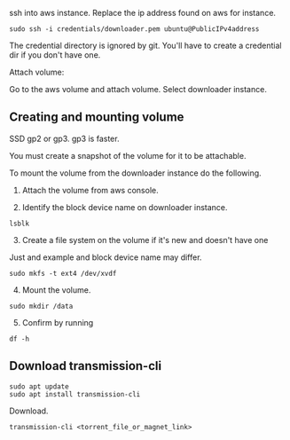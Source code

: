 ssh into aws instance. Replace the ip address found on aws for instance.

```
sudo ssh -i credentials/downloader.pem ubuntu@PublicIPv4address
```
The credential directory is ignored by git. You'll have to create a credential dir if you don't have one.

Attach volume:

Go to the aws volume and attach volume. Select downloader instance.

## Creating and mounting volume

SSD gp2 or gp3. gp3 is faster.

You must create a snapshot of the volume for it to be attachable.

To mount the volume from the downloader instance do the following.

1. Attach the volume from aws console.

2. Identify the block device name on downloader instance.

```
lsblk
```

3. Create a file system on the volume if it's new and doesn't have one

Just and example and block device name may differ.

```
sudo mkfs -t ext4 /dev/xvdf
```

4. Mount the volume.

```
sudo mkdir /data
```

5. Confirm by running

```
df -h
```

## Download transmission-cli

```
sudo apt update
sudo apt install transmission-cli
```

Download.

```
transmission-cli <torrent_file_or_magnet_link>
```